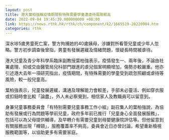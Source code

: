 ```yaml
---
layout: post
title: 港大葉柏強稱疫情期間有特殊需要學童遭虐待風險較高
date: 2022-09-04 19:45:39.000000000 +08:00
link: https://news.rthk.hk/rthk/ch/component/k2/1665519-20220904.htm
categories: rthk
---
```


深水埗5歲男童死亡案，警方拘捕她的40歲姨母，涉嫌對所看管兒童或少年人忽略。警方初步調查後曾指，男童有發展遲緩及情緒問題，懷疑長時間被虐待。

港大兒童及青少年科學系臨床副教授葉柏強表示，疫情發生一、兩年後，不論由社署處理、抑或交由醫管局兒科部門跟進的虐兒個案明顯增加，傷勢亦較嚴重。他亦引述港大去年一項研究指出，疫情期間，有特殊需要的學童受到疏忽照顧或虐待等風險，較一般兒童高。

葉柏強表示，兒童發展遲緩，溝通及理解能力會較差，手部未必靈活、例如穿衣服或扣鈕時會比較「論盡」，外人未必察覺到，相信家人及教職員可以留意到。

身兼兒童事務委員會「有特别需要兒童事務工作小組」副召集人的葉柏強說，為協助有發展或行為問題等學前兒童，政府多年前已推行「兒童身心全面發展服務」，包括可以為父母提供輔導，及早轉介有需要兒童到母嬰健康院評估等。但他留意到有關服務出現「樽頸」，服務覆蓋率不夠高，委員會近日亦曾討論，希望重新檢視服務範圍等，以協助更多有需要家庭。
